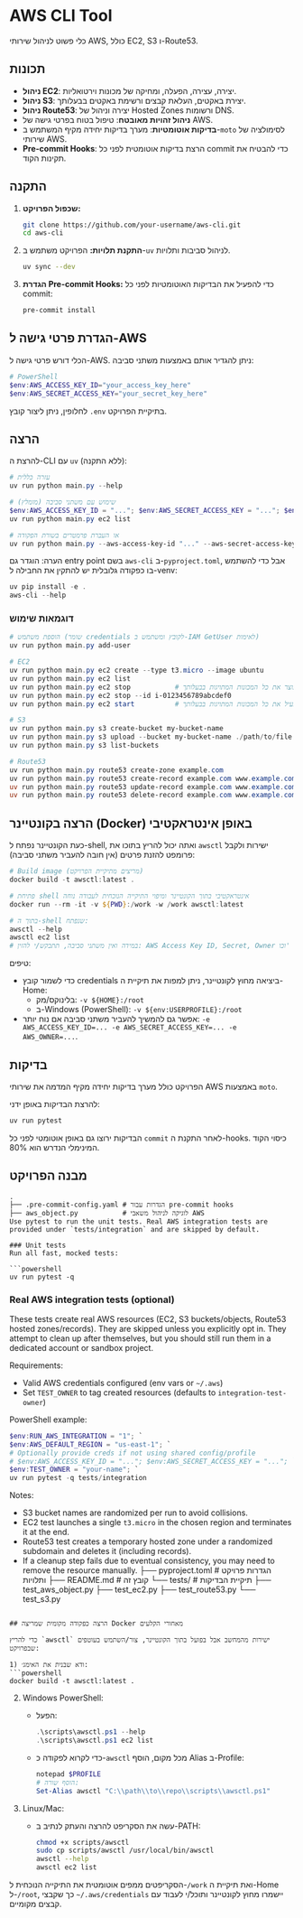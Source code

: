 # AWS CLI Tool

כלי פשוט לניהול שירותי AWS, כולל EC2, S3 ו-Route53.

## תכונות

- **ניהול EC2**: יצירה, עצירה, הפעלה, ומחיקה של מכונות וירטואליות.
- **ניהול S3**: יצירת באקטים, העלאת קבצים ורשימת באקטים בבעלותך.
- **ניהול Route53**: יצירה וניהול של Hosted Zones ורשומות DNS.
- **ניהול זהויות מאובטח**: טיפול בטוח בפרטי גישה של AWS.
- **בדיקות אוטומטיות**: מערך בדיקות יחידה מקיף המשתמש ב-`moto` לסימולציה של שירותי AWS.
- **Pre-commit Hooks**: הרצת בדיקות אוטומטית לפני כל commit כדי להבטיח את תקינות הקוד.

## התקנה

1.  **שכפול הפרויקט:**
    ```bash
    git clone https://github.com/your-username/aws-cli.git
    cd aws-cli
    ```

2.  **התקנת תלויות:**
    הפרויקט משתמש ב-`uv` לניהול סביבות ותלויות.
    ```bash
    uv sync --dev
    ```

3.  **הגדרת Pre-commit Hooks:**
    כדי להפעיל את הבדיקות האוטומטיות לפני כל commit:
    ```bash
    pre-commit install
    ```

## הגדרת פרטי גישה ל-AWS

הכלי דורש פרטי גישה ל-AWS. ניתן להגדיר אותם באמצעות משתני סביבה:

```powershell
# PowerShell
$env:AWS_ACCESS_KEY_ID="your_access_key_here"
$env:AWS_SECRET_ACCESS_KEY="your_secret_key_here"
```

לחלופין, ניתן ליצור קובץ `.env` בתיקיית הפרויקט.

## הרצה

להרצת ה-CLI עם `uv` (ללא התקנה):

```powershell
# עזרה כללית
uv run python main.py --help

# שימוש עם משתני סביבה (מומלץ)
$env:AWS_ACCESS_KEY_ID = "..."; $env:AWS_SECRET_ACCESS_KEY = "..."; $env:AWS_OWNER = "your-name"; `
uv run python main.py ec2 list

# או העברת פרמטרים בשורת הפקודה
uv run python main.py --aws-access-key-id "..." --aws-secret-access-key "..." --owner "your-name" ec2 list
```

הערה: הוגדר גם entry point בשם `aws-cli` ב-`pyproject.toml`, אבל כדי להשתמש בו כפקודה גלובלית יש להתקין את החבילה ל-venv:

```powershell
uv pip install -e .
aws-cli --help
```

### דוגמאות שימוש

```powershell
# הוספת משתמש (שומר credentials לקובץ ומשתמש ב-IAM GetUser לאימות)
uv run python main.py add-user

# EC2
uv run python main.py ec2 create --type t3.micro --image ubuntu
uv run python main.py ec2 list
uv run python main.py ec2 stop           # עוצר את כל המכונות המתויגות בבעלותך
uv run python main.py ec2 stop --id i-0123456789abcdef0
uv run python main.py ec2 start          # מפעיל את כל המכונות המתויגות בבעלותך

# S3
uv run python main.py s3 create-bucket my-bucket-name
uv run python main.py s3 upload --bucket my-bucket-name ./path/to/file.txt
uv run python main.py s3 list-buckets

# Route53
uv run python main.py route53 create-zone example.com
uv run python main.py route53 create-record example.com www.example.com 1.2.3.4 --type A --ttl 60
uv run python main.py route53 update-record example.com www.example.com --type A --ip 2.2.2.2 --ttl 120
uv run python main.py route53 delete-record example.com www.example.com
```

## הרצה בקונטיינר (Docker) באופן אינטראקטיבי

כעת הקונטיינר נפתח ל-shell, ואתה יכול להריץ בתוכו את `awsctl` ישירות ולקבל פרומפט להזנת פרטים (אין חובה להעביר משתני סביבה):

```powershell
# Build image (מריצים מתיקיית הפרויקט)
docker build -t awsctl:latest .

# פתיחת shell אינטראקטיבי בתוך הקונטיינר ומיפוי התיקייה הנוכחית לעבודה נוחה
docker run --rm -it -v ${PWD}:/work -w /work awsctl:latest

# בתוך ה-shell שנפתח:
awsctl --help
awsctl ec2 list
# במידה ואין משתני סביבה, תתבקש/י להזין: AWS Access Key ID, Secret, Owner וכו'
```

טיפים:
- כדי לשמור קובץ credentials ביציאה מחוץ לקונטיינר, ניתן למפות את תיקיית ה-Home:
    - בלינוקס/מק: `-v ${HOME}:/root`
    - ב-Windows (PowerShell): `-v ${env:USERPROFILE}:/root`
- אפשר גם להמשיך להעביר משתני סביבה אם נוח יותר: `-e AWS_ACCESS_KEY_ID=... -e AWS_SECRET_ACCESS_KEY=... -e AWS_OWNER=...`.

## בדיקות

הפרויקט כולל מערך בדיקות יחידה מקיף המדמה את שירותי AWS באמצעות `moto`.

להרצת הבדיקות באופן ידני:
```bash
uv run pytest
```

הבדיקות ירוצו גם באופן אוטומטי לפני כל `commit` לאחר התקנת ה-hooks. כיסוי הקוד המינימלי הנדרש הוא 80%.

## מבנה הפרויקט

```
.
├── .pre-commit-config.yaml # הגדרות עבור pre-commit hooks
├── aws_object.py           # לוגיקה לניהול משאבי AWS
Use pytest to run the unit tests. Real AWS integration tests are provided under `tests/integration` and are skipped by default.

### Unit tests
Run all fast, mocked tests:

```powershell
uv run pytest -q
```

### Real AWS integration tests (optional)
These tests create real AWS resources (EC2, S3 buckets/objects, Route53 hosted zones/records). They are skipped unless you explicitly opt in. They attempt to clean up after themselves, but you should still run them in a dedicated account or sandbox project.

Requirements:
- Valid AWS credentials configured (env vars or `~/.aws`)
- Set `TEST_OWNER` to tag created resources (defaults to `integration-test-owner`)

PowerShell example:

```powershell
$env:RUN_AWS_INTEGRATION = "1"; `
$env:AWS_DEFAULT_REGION = "us-east-1"; `
# Optionally provide creds if not using shared config/profile
# $env:AWS_ACCESS_KEY_ID = "..."; $env:AWS_SECRET_ACCESS_KEY = "..."; `
$env:TEST_OWNER = "your-name"; `
uv run pytest -q tests/integration
```

Notes:
- S3 bucket names are randomized per run to avoid collisions.
- EC2 test launches a single `t3.micro` in the chosen region and terminates it at the end.
- Route53 test creates a temporary hosted zone under a randomized subdomain and deletes it (including records).
- If a cleanup step fails due to eventual consistency, you may need to remove the resource manually.
├── pyproject.toml          # הגדרות פרויקט ותלויות
├── README.md               # קובץ זה
└── tests/                  # תיקיית הבדיקות
    ├── test_aws_object.py
    ├── test_ec2.py
    ├── test_route53.py
    └── test_s3.py
```

## הרצה כפקודה מקומית שמריצה Docker מאחורי הקלעים

כדי להריץ `awsctl` ישירות מהמחשב אבל בפועל בתוך הקונטיינר, צור/השתמש בעוטפים שבפרויקט:

1) ודא שבנית את האימג׳:
```powershell
docker build -t awsctl:latest .
```

2) Windows PowerShell:
     - הפעל:
         ```powershell
         .\scripts\awsctl.ps1 --help
         .\scripts\awsctl.ps1 ec2 list
         ```
     - כדי לקרוא לפקודה כ-`awsctl` מכל מקום, הוסף Alias ב-Profile:
         ```powershell
         notepad $PROFILE
         # הוסף שורה:
         Set-Alias awsctl "C:\\path\\to\\repo\\scripts\\awsctl.ps1"
         ```

3) Linux/Mac:
     - עשה את הסקריפט להרצה והעתק לנתיב ב-PATH:
         ```bash
         chmod +x scripts/awsctl
         sudo cp scripts/awsctl /usr/local/bin/awsctl
         awsctl --help
         awsctl ec2 list
         ```

הסקריפטים ממפים אוטומטית את התיקייה הנוכחית ל-`/work` ואת תיקיית ה-Home ל-`/root`, כך שקבצי `~/.aws/credentials` יישמרו מחוץ לקונטיינר ותוכל/י לעבוד עם קבצים מקומיים.
